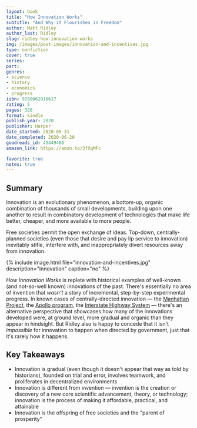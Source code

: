 ```yaml
---
layout: book
title: "How Innovation Works"
subtitle: "And Why it Flourishes in Freedom"
author: Matt Ridley
author_last: Ridley
slug: ridley-how-innovation-works
img: /images/post-images/innovation-and-incentives.jpg
type: nonfiction
cover: true
series: 
part: 
genres:
- science
- history
- economics
- progress
isbn: 9780062916617
rating: 5
pages: 320
format: kindle
publish_year: 2020
publisher: Harper
date_started: 2020-05-31
date_completed: 2020-06-20
goodreads_id: 45449488
amazon_link: https://amzn.to/3fXqMFc

favorite: true
notes: true
---
```


## Summary

Innovation is an evolutionary phenomenon, a bottom-up, organic combination of thousands of small developments, building upon one another to result in combinatory development of technologies that make life better, cheaper, and more available to more people.

Free societies permit the open exchange of ideas. Top-down, centrally-planned societies (even those that desire and pay lip service to innovation) inevitably stifle, interfere with, and inappropriately divert resources away from innovation.

{% include image.html file="innovation-and-incentives.jpg" description="Innovation" caption="no" %}

_How Innovation Works_ is replete with historical examples of well-known (and not-so-well known) innovations of the past. There's essentially no area of invention that _wasn't_ a story of incremental, step-by-step experimental progress. In known cases of centrally-directed innovation — the [Manhattan Project](https://en.wikipedia.org/wiki/Manhattan_Project "Manhattan Project"), the [Apollo program](https://en.wikipedia.org/wiki/Apollo_program "Apollo program"), the [Interstate Highway System](https://en.wikipedia.org/wiki/Interstate_Highway_System "Interstate Highway System") — there's an alternative perspective that showcases how many of the innovations developed were, at ground level, more gradual and organic than they appear in hindsight. But Ridley also is happy to concede that it isn't _impossible_ for innovation to happen when directed by government, just that it's rarely how it happens.

## Key Takeaways

* Innovation is gradual (even though it doesn't appear that way as told by historians), founded on trial and error, involves teamwork, and proliferates in decentralized environments
* Innovation is different from invention — invention is the creation or discovery of a new core scientific advancement, theory, or technology; innovation is the process of making it affordable, practical, and attainable
* Innovation is the offspring of free societies and the "parent of prosperity"

